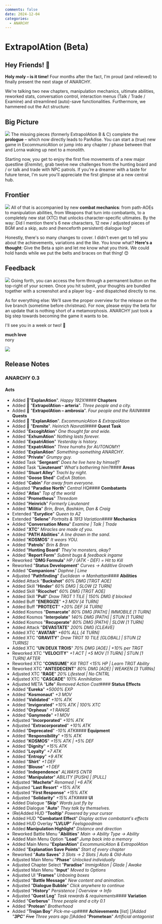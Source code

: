 ```yaml
---
comments: false
date: 2024-12-04
categories:
  - ANARCHY
---
```


# ExtrapolAtion (Beta)

## Hey Friends! 👋

**Holy moly – is it time!** Four months after the fact, I'm proud (and relieved) to finally present the next stage of ANARCHY. 

We're talking two new chapters, manipulation mechanics, ultimate abilities, reworked stats, conversation control, interaction menus (Talk / Trade / Examine) and streamlined (auto)-save functionalities. Furthermore, we hammered out the Act structure:

## Big Picture
![](../../../../../assets/blog/images/steam/2024/915ad74fe91cc2cff764eee4db20dd77de249efd.png)
The missing pieces (formerly ExtrapolAtion B & C) complete the **prologue** – which now directly leads to ParAdise. You can start a (true) new game in ExcommunicAtion or jump into any chapter / phase between that and Lorna waking up next to a monolith.

Starting now, you get to enjoy the first five movements of a new major questline (*Eremite*), grab twelve new challenges from the hunting board and / or talk and trade with NPC patrols. If you're a dreamer with a taste for future tense, I'm sure you'll appreciate the first glimpse at a new central hub.

## Frontier
![](../../../../../assets/blog/images/steam/2024/1d6ddad14eb24c4538929026b766b8d0d3a1a8c6.jpg)
All of that is accompanied by new **combat mechanics**: from path-AOEs to manipulation abilities, from Weapons that turn into combatants, to a completely new stat (XTC) that unlocks character-specific ultimates. By the way: Did I mention there's 6 new characters, 12 new / adjusted pieces of BGM and a skip, auto and (henceforth persistent) dialogue log?

Honestly, there's so many changes to cover. I didn't even get to tell you about the achievements, variations and the like. You know what? **Here's a thought**: Give the Beta a spin and let me know what you think. We could hold hands while we put the belts and braces on that thing! 😊

## Feedback
![](../../../../../assets/blog/images/steam/2024/afe4025bb29dcca4c745ded1a717ab6a4ad8dc1f.png)
Going forth, you can access the form through a permanent button on the top-right of your screen. Once you hit submit, your thoughts are bundled together with a screenshot and a player log – and dispatched directly to me.

As for everything else: We'll save the proper overview for the release on the live branch (sometime before christmas). For now, please enjoy the beta for an update that is nothing short of a metamorphosis. ANARCHY just took a big step towards becoming the game it wants to be.

I'll see you in a week or two! 🙏

**much love**  
nory

![](../../../../../assets/blog/images/steam/2024/fe3fbb5640639b861353f47070a060a0b8bccb53.png)

## Release Notes
### ANARCHY 0.3
#### **Acts**
- Added 🔢"**ExplanAtion**".
  *Happy 192X!*#### **Chapters**
- Added 🌆 "**ExtrapolAtion – arteria**".
  *Three people and a city.*
- Added 🌂 "**ExtrapolAtion – ambrosia**".
  *Four people and the RAIN*#### **Quests**
- Added 📅 "**ExplanAtion**".
  *ExcommunicAtion & ExtrapolAtion*
- Added 📅 "**Eremite**".
  *Heinrich Navratil*#### **Quest Task**
- Added "**ExcogitAtion**"
  *One thought far and wide.*
- Added "**ExhumAtion**"
  *Nothing lasts forever.*
- Added "**ExpatriAtion**"
  *Yesterday is history.*
- Added "**ExpatriAtion**"
  *Three hurrahs for AUTONOMY!*
- Added "**ExplanAtion**"
  *Something-something ANARCHY.*
- Added "**Private**"
  *Grumpy guy.*
- Added Task "**Sergeant**"
  *Does he live here by himself?*
- Added Task "**Lieutenant**"
  *What's botherimg him?*#### **Areas**
- Added "**Stuart Alley**"
  *Trachi by night.*
- Added "**Goose Shed**"
  *CoExA Station.*
- Added "**Cabin**"
  *Far away from everyone.*
- Adjusted "**Paradise North**"
  *Central HQ*#### **Combatants**
- Added "**Atlas**"
  *Top of the world*
- Added "**Prometheus**"
  *Threedom*
- Added "**Heinrich**"
  *Formerly Lieutenant*
- Added "**Militia**"
  *Brin, Bron, Bashkim, Dan & Craig*
- Extended "**Eurydice**"
  *Queen to A2*
- Extended "**Selene**"
  *Portraits & 1913 Variation*#### **Mechanics**
- Added "**Conversation Menu**"
  *Examine | Talk | Trade*
- Added "**XTC**"
  *Miracles are made of you.*
- Added "**PATH Abilities**"
  *A line drawn in the sand.*
- Added "**KOSMOS**"
  *It wears YOU.*
- Added "**Patrols**"
  *Brin & Bron*
- Added "**Hunting Board**"
  *They're monsters, okay?*
- Added "**Report Form**"
  *Submit bugs & feedback ingame*
- Reworked "**DMG Formula**"
  *HP / (ATK - DEF) = Hit to Kill*
- Reworked "**Status Development**"
  *Curves -> Additive Growth*
- Added "**Companions**"
  *Daphne | Lime*
- Adjusted "**Pathfinding**"
  *Euclidean -> Manhattan*#### **Abilities**
- Added Attack "**Buckshot**"
  *60% DMG [TRGT AOE]*
- Added Skill "**Hinder**"
  *60% DMG | SLOW [2 TURN]*
- Added Skill "**Ricochet**"
  *60% DMG [TRGT AOE]*
- Added Skill "**Pull**"
  *Draw TRGT 1 TILE | 150% DMG if blocked*
- Added Buff "**ENERGIZE**"
  *+3 MOV [4 TURN]*
- Added Buff "**PROTECT**"
  *+20% DEF [4 TURN]*
- Added Kosmos "**Demarcate**"
  *80% DMG [PATH] | IMMOBILE [1 TURN]*
- Added Kosmos "**Interpolate**"
  *140% DMG [PATH] | STUN [1 TURN]*
- Added Kosmos "**Recuperate**"
  *80% DMG [PATH] | SLOW [1 TURN]*
- Added Attack "**DEVASTATE**"
  *200% DMG [CLEAVE]*
- Added XTC "**AVATAR**"
  *+60% ALL [4 TURN]*
- Added XTC "**GRAVITY**"
  *Draw TRGT 10 TILE [GLOBAL] | STUN [2 TURNS]*
- Added XTC "**UN DEUX TROIS**"
  *70% DMG [AOE] | +10% per TRGT*
- Reworked XTC "**VELOCITY**"
  *+1 ACT | +5 MOV [1 TURN] | STUN [1 TURN] AFTER*
- Reworked XTC "**CONSUME**"
  *Kill TRGT <15% HP | Learn TRGT Ability*
- Reworked XTC "**ANTEDECENT**"
  *80% DMG [AOE] | WEAKEN [3 TURNs]*
- Adjusted XTC "**RAGE**"
  *20% Lifesteal | No CNTRL*
- Adjusted XTC "**CASCADE**"
  *101% Annihilation*
- Adjusted META "**Life**"
  *Removed Action Cost*#### **Status Effects**
- Added "**Eureka**"
  *+5000% EXP*
- Added "**Kosmonaut**"
  *+3 MOV*
- Added "**Validated**"
  *+10% ATK*
- Added "**Invigorated**"
  *+10% ATK | 100% XTC*
- Added "**Orpheus**"
  *+1 RANGE*
- Added "**Ganymede**"
  *+1 MOV*
- Adjusted "**Incorporated**"
  *+10% ATK*
- Adjusted "**Extracorporated**"
  *+10% ATK*
- Added "**Deprecated**"
  *-10% ATK*#### **Equipment**
- Added "**Responsibility**"
  *+15% ATK*
- Added "**KOSMOS**"
  *+15% ATK | +5% DEF*
- Added "**Dignity**"
  *+15% ATK*
- Added "**Loyalty**"
  *+7 ATK*
- Added "**Entropy**"
  *+9 ATK*
- Added "**Shirt**"
  *+1 DEF*
- Added "**Blouse**"
  *+1 DEF*
- Added "**Independence**"
  *ALWAYS CNTR*
- Added "**Manipulator**"
  *ABILITY [PUSH] | [PULL]*
- Adjusted "**Machete"**
  *Renamed | +6 ATK*
- Adjusted "**Last Resort**"
  *+15% ATK*
- Adjusted "**First Response**"
  *+15% ATK*
- Adjusted "**Solidarity**"
  *+15% ATK*#### **UI**
- Added Dialogue "**Skip**"
  *Words just fly by*
- Added Dialogue "**Auto**"
  *They talk by themselves.*
- (Re)Added HUD "**Tooltip**"
  *Powered by your cursor*
- Added HUD **"Combatant Effect**"
  *Display active combatant's effects*
- Added HUD Overlay **"LVLUP**"
  *Feelsgoodman*
- Added **Manipulation Highlight**"
  *Distance and direction*
- Reworked Battle Menu "**Abilities**"
  *Main -> Ability Type -> Ability*
- Added Main Menu Option "**Load**"
  *Jump back into a memory*
- Added Main Menu "**ExplanAtion**"
  *ExcommunicAtion & ExtrapolAtion*
- Added "**Explanation Save Points**"
  *Start of every chapter*
- Reworked "**Auto Saves**"
  *3 Slots -> 2 Slots | Auto & Old-Auto*
- Adjusted Main Menu "**Phase**"
  *Unlocked individually*
- Adjusted Chapter Select "**Paradise**"
  *ImmigrAtion | Glade | Awake*
- Adjusted Main Menu "**Input**"
  *Moved to Options*
- Adjusted UI "**Frames**"
  *Unboxing boxes*
- Adjusted "**Battle Message**"
  *New content and animation.*
- Adjusted "**Dialogue Bubble**"
  *Click anywhere to continue*
- Adjusted "**History**"
  *Persistence | Overview -> Info*
- Adjusted "**Quest Log**"
  *Task rewards & requirements*#### **Variation**
- Added "**Cerberus**"
  *Three people and a city 0.1*
- Added "**Protean**"
  *Brotherhood*
- Added "**Trojan Boy**"
  *Pick-me-up*#### **Achievements**
[list]
[*]Added "**3PC**"
*~~Five~~ Three years ago*
[*]Added "**Prometean**"
*Artificial antagonist*
